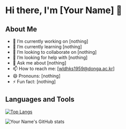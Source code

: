 # Hi there, I'm [Your Name] 👋

## About Me
- 🔭 I’m currently working on [nothing]
- 🌱 I’m currently learning [nothing]
- 👯 I’m looking to collaborate on [nothing]
- 🤔 I’m looking for help with [nothing]
- 💬 Ask me about [nothing]
- 📫 How to reach me: [wldhks1959@donga.ac.kr]
- 😄 Pronouns: [nothing]
- ⚡ Fun fact: [nothing]

## Languages and Tools
[![Top Langs](https://github-readme-stats.vercel.app/api/top-langs/?username=yourusername&layout=compact)](https://github.com/anuraghazra/github-readme-stats)

![Your Name's GitHub stats](https://github-readme-stats.vercel.app/api?username=yourusername&show_icons=true&theme=radical)
